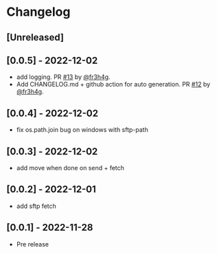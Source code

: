 # Changelog

## [Unreleased]

## [0.0.5] - 2022-12-02

- add logging. PR [#13](https://github.com/fr3h4g/redis-file-transfer/pull/13) by [@fr3h4g](https://github.com/fr3h4g).
- Add CHANGELOG.md + github action for auto generation. PR [#12](https://github.com/fr3h4g/redis-file-transfer/pull/12) by [@fr3h4g](https://github.com/fr3h4g).
 
## [0.0.4] - 2022-12-02

- fix os.path.join bug on windows with sftp-path

## [0.0.3] - 2022-12-02

- add move when done on send + fetch

## [0.0.2] - 2022-12-01

- add sftp fetch

## [0.0.1] - 2022-11-28

- Pre release

